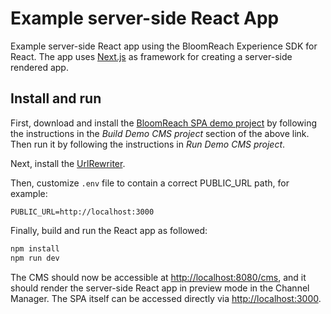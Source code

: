 # Example server-side React App

Example server-side React app using the BloomReach Experience SDK for React. The app uses [Next.js](https://github.com/zeit/next.js)
as framework for creating a server-side rendered app.

## Install and run

First, download and install the [BloomReach SPA demo project](https://github.com/onehippo/hippo-demo-spa-integration)
by following the instructions in the *Build Demo CMS project* section of the above link. Then run it by following the 
instructions in *Run Demo CMS project*.

Next, install the [UrlRewriter](https://documentation.bloomreach.com/library/enterprise/enterprise-features/url-rewriter/installation.html).

Then, customize `.env` file to contain a correct PUBLIC_URL path, for example:
```
PUBLIC_URL=http://localhost:3000
```

Finally, build and run the React app as followed:

```bash
npm install
npm run dev
```

The CMS should now be accessible at <http://localhost:8080/cms>, and it should render the server-side React app in preview
mode in the Channel Manager. The SPA itself can be accessed directly via <http://localhost:3000>.
